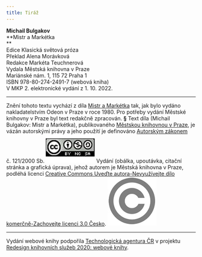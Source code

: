 ```yaml
---
title: Tiráž
---
```


**Michail Bulgakov**  
**Mistr a Markétka    
**  
Edice Klasická světová próza  
Překlad Alena Morávková  
Redakce Markéta Teuchnerová  
Vydala Městská knihovna v Praze  
Mariánské nám. 1, 115 72 Praha 1  
ISBN 978-80-274-2491-7 (webová kniha)  
V MKP 2. elektronické vydání z 1. 10. 2022.

***

Znění tohoto textu vychází z díla [Mistr a Markétka](https://aleph.nkp.cz/F/?func=direct&doc_number=000393446&local_base=CNB) tak, jak bylo vydáno nakladatelstvím Odeon v Praze v roce 1980. Pro potřeby vydání Městské knihovny v Praze byl text redakčně zpracován.
**§**
Text díla (Michail Bulgakov: Mistr a Markétka), publikovaného [Městskou knihovnou v Praze](https://www.mlp.cz/cz/), je vázán autorskými právy a jeho použití je definováno [Autorským zákonem](https://www.mkcr.cz/predpisy-zakonu-709.html) č. 121/2000 Sb.
![image001.jpg](./resources/image001_fmt.jpeg)
Vydání (obálka, upoutávka, citační stránka a grafická úprava), jehož autorem je Městská knihovna v Praze, podléhá licenci [Creative Commons Uveďte autora-Nevyužívejte dílo komerčně-Zachovejte licenci 3.0 Česko](https://creativecommons.org/licenses/by-nc-sa/3.0/cz/).
![image002.jpg](./resources/image002_fmt.jpeg)

***

Vydání webové knihy podpořila [Technologická agentura ČR](https://www.tacr.cz/) v projektu [Redesign knihovních služeb 2020: webové knihy](https://starfos.tacr.cz/cs/project/TL04000391).